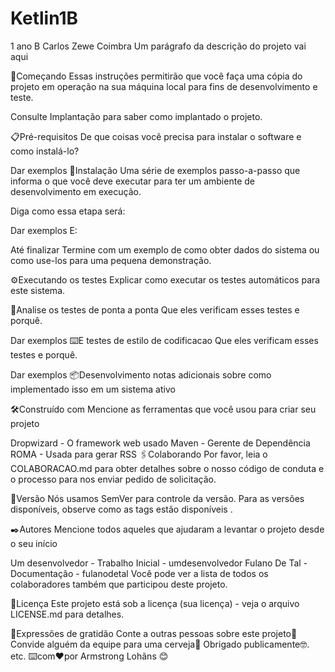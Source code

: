 # Ketlin1B
1 ano B Carlos Zewe Coimbra 
Um parágrafo da descrição do projeto vai aqui

🚀Começando
Essas instruções permitirão que você faça uma cópia do projeto em operação na sua máquina local para fins de desenvolvimento e teste.

Consulte Implantação para saber como implantado o projeto.

📋Pré-requisitos
De que coisas você precisa para instalar o software e como instalá-lo?

Dar exemplos
🔧Instalação
Uma série de exemplos passo-a-passo que informa o que você deve executar para ter um ambiente de desenvolvimento em execução.

Diga como essa etapa será:

Dar exemplos
E:

Até finalizar
Termine com um exemplo de como obter dados do sistema ou como use-los para uma pequena demonstração.

⚙️Executando os testes
Explicar como executar os testes automáticos para este sistema.

🔩Analise os testes de ponta a ponta
Que eles verificam esses testes e porquê.

Dar exemplos
⌨️E testes de estilo de codificacao
Que eles verificam esses testes e porquê.

Dar exemplos
📦Desenvolvimento
notas adicionais sobre como implementado isso em um sistema ativo

🛠️Construído com
Mencione as ferramentas que você usou para criar seu projeto

Dropwizard - O framework web usado
Maven - Gerente de Dependência
ROMA - Usada para gerar RSS
🖇️Colaborando
Por favor, leia o COLABORACAO.md para obter detalhes sobre o nosso código de conduta e o processo para nos enviar pedido de solicitação.

📌Versão
Nós usamos SemVer para controle da versão. Para as versões disponíveis, observe como as tags estão disponíveis .

✒️Autores
Mencione todos aqueles que ajudaram a levantar o projeto desde o seu início

Um desenvolvedor - Trabalho Inicial - umdesenvolvedor
Fulano De Tal - Documentação - fulanodetal
Você pode ver a lista de todos os colaboradores também que participou deste projeto.

📄Licença
Este projeto está sob a licença (sua licença) - veja o arquivo LICENSE.md para detalhes.

🎁Expressões de gratidão
Conte a outras pessoas sobre este projeto📢
Convide alguém da equipe para uma cerveja🍺
Obrigado publicamente🤓.
etc.
⌨️com❤️por Armstrong Lohãns 😊
